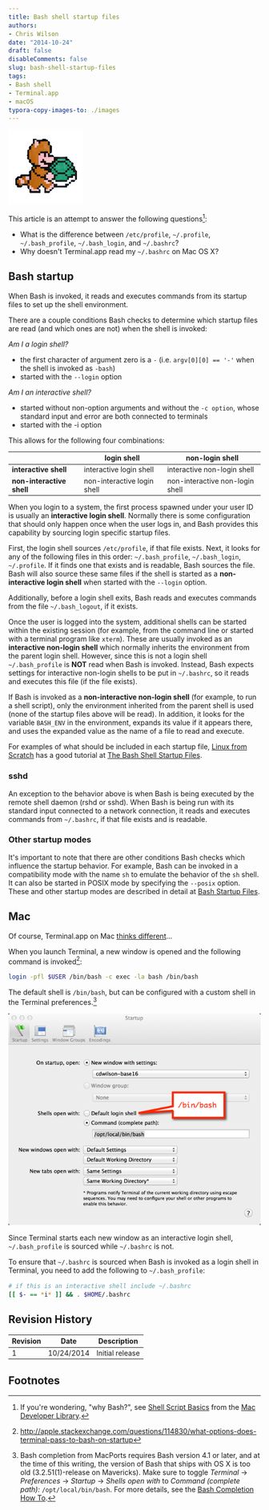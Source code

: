 ```yaml
---
title: Bash shell startup files
authors:
- Chris Wilson
date: "2014-10-24"
draft: false
disableComments: false
slug: bash-shell-startup-files
tags:
- Bash shell
- Terminal.app
- macOS
typora-copy-images-to: ./images
---
```


![](images/tanooki_mario_shell.gif)

This article is an attempt to answer the following questions[^1]:

* What is the difference between `/etc/profile`, `~/.profile`, `~/.bash_profile`, `~/.bash_login`, and `~/.bashrc`?
* Why doesn't Terminal.app read my `~/.bashrc` on Mac OS X?


## Bash startup

When Bash is invoked, it reads and executes commands from its startup files to set up the shell environment.

There are a couple conditions Bash checks to determine which startup files are read (and which ones are not) when the shell is invoked:

*Am I a login shell?*

* the first character of argument zero is a `-` (i.e. `argv[0][0] == '-'` when the shell is invoked as `-bash`)
* started with the `--login` option

*Am I an interactive shell?*

* started without non-option arguments and without the `-c option`, whose standard input and error are both connected  to terminals
* started with the -i option

This allows for the following four combinations:

|                           | __login shell__             | __non-login shell__             |
| ------------------------- | --------------------------- | ------------------------------- |
| __interactive shell__     | interactive login shell     | interactive non-login shell     |
| __non-interactive shell__ | non-interactive login shell | non-interactive non-login shell |

When you login to a system, the first process spawned under your user ID is usually an __interactive login shell__.  Normally there is some configuration that should only happen once when the user logs in, and Bash provides this capability by sourcing login specific startup files.

First, the login shell sources `/etc/profile`, if that file exists.   Next, it looks for any of the following files in this order: `~/.bash_profile`, `~/.bash_login`, `~/.profile`.  If it finds one that exists and is readable, Bash sources the file.  Bash will also source these same files if the shell is started as a __non-interactive login shell__ when started with the `--login` option.

Additionally, before a login shell exits, Bash reads and executes commands from the file `~/.bash_logout`, if it exists.

Once the user is logged into the system, additional shells can be started within the existing session (for example, from the command line or started with a terminal program like `xterm`).  These are usually invoked as an __interactive non-login shell__ which normally inherits the environment from the parent login shell.  However, since this is not a login shell `~/.bash_profile` is __NOT__ read when Bash is invoked.  Instead, Bash expects settings for interactive non-login shells to be put in `~/.bashrc`, so it reads and executes this file (if the file exists).

If Bash is invoked as a __non-interactive non-login shell__ (for example, to run a shell script), only the environment inherited from the parent shell is used (none of the startup files above will be read).  In addition, it looks for the variable `BASH_ENV` in the environment, expands its value if it appears there, and uses the expanded value as the name of a file to read and execute.

For examples of what should be included in each startup file, [Linux from Scratch] has a good tutorial at [The Bash Shell Startup Files].


### sshd

An exception to the behavior above is when Bash is being executed by the remote shell daemon (rshd or sshd).  When Bash is being run with its standard input connected to a network connection, it reads and executes commands from `~/.bashrc`, if that file exists and is readable.


### Other startup modes

It's important to note that there are other conditions Bash checks which influence the startup behavior.  For example, Bash can be invoked in a compatibility mode with the name `sh` to emulate the behavior of the `sh` shell.  It can also be started in POSIX mode by specifying the `--posix` option.  These and other startup modes are described in detail at [Bash Startup Files].


## Mac

Of course, Terminal.app on Mac [thinks different]...

When you launch Terminal, a new window is opened and the following command is invoked[^2]:

```bash
login -pfl $USER /bin/bash -c exec -la bash /bin/bash
```

The default shell is `/bin/bash`, but can be configured with a custom shell in the Terminal preferences.[^3]

![](images/terminal_startup.png)

Since Terminal starts each new window as an interactive login shell, `~/.bash_profile` is sourced while `~/.bashrc` is not.

To ensure that `~/.bashrc` is sourced when Bash is invoked as a login shell in Terminal, you need to add the following to `~/.bash_profile`:

```bash
# if this is an interactive shell include ~/.bashrc
[[ $- == *i* ]] && . $HOME/.bashrc
```


## Revision History

| Revision | Date       | Description     |
| -------- | ---------- | --------------- |
| 1        | 10/24/2014 | Initial release |

## Footnotes

[^1]: If you're wondering, "why Bash?", see [Shell Script Basics] from the [Mac Developer Library].

[^2]: <http://apple.stackexchange.com/questions/114830/what-options-does-terminal-pass-to-bash-on-startup>

[^3]: Bash completion from MacPorts requires Bash version 4.1 or later, and at the time of this writing, the version of Bash that ships with OS X is too old (3.2.51(1)-release on Mavericks).  Make sure to toggle _Terminal_ -> _Preferences_ -> _Startup_ -> _Shells open with_ to _Command (complete path):_ `/opt/local/bin/bash`. For more details, see the [Bash Completion How To].

[Shell Script Basics]: https://developer.apple.com/library/mac/documentation/opensource/conceptual/shellscripting/shell_scripts/shell_scripts.html#//apple_ref/doc/uid/TP40004268-CH237-SW3
[Mac Developer Library]: https://developer.apple.com/library/mac/navigation/
[Bash Startup Files]: https://www.gnu.org/software/bash/manual/html_node/Bash-Startup-Files.html
[thinks different]: http://www.youtube.com/watch?v=nmwXdGm89Tk
[Bash Completion How To]: http://trac.macports.org/wiki/howto/bash-completion
[Linux from Scratch]: http://www.linuxfromscratch.org
[The Bash Shell Startup Files]: http://www.linuxfromscratch.org/blfs/view/svn/postlfs/profile.html
